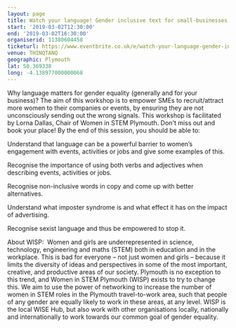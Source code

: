 ```yaml
---
layout: page
title: Watch your language! Gender inclusive text for small-businesses.
start: '2019-03-02T12:30:00'
end: '2019-03-02T16:30:00'
organiserid: 11380604458
ticketurl: https://www.eventbrite.co.uk/e/watch-your-language-gender-inclusive-text-for-small-businesses-tickets-53687090533
venue: THINQTANQ
geographic: Plymouth
lat: 50.369338
long: -4.138977000000068
---
```

Why language matters for gender equality (generally and for your business)? The aim of this workshop is to empower SMEs to recruit/attract more women to their companies or events, by ensuring they are not unconsciously sending out the wrong signals.
This workshop is facilitated by Lorna Dallas, Chair of Women in STEM Plymouth. Don't miss out and book your place!
By the end of this session, you should be able to:


Understand that language can be a powerful barrier to women’s engagement with events, activities or jobs and give some examples of this.


Recognise the importance of using both verbs and adjectives when describing events, activities or jobs.


Recognise non-inclusive words in copy and come up with better alternatives.


Understand what imposter syndrome is and what effect it has on the impact of advertising.


Recognise sexist language and thus be empowered to stop it.



About WISP: 
Women and girls are underrepresented in science, technology, engineering and maths (STEM) both in education and in the workplace. This is bad for everyone – not just women and girls – because it limits the diversity of ideas and perspectives in some of the most important, creative, and productive areas of our society.
Plymouth is no exception to this trend, and Women in STEM Plymouth (WISP) exists to try to change this. We aim to use the power of networking to increase the number of women in STEM roles in the Plymouth travel-to-work area, such that people of any gender are equally likely to work in these areas, at any level.
WISP is the local WISE Hub, but also work with other organisations locally, nationally and internationally to work towards our common goal of gender equality.
